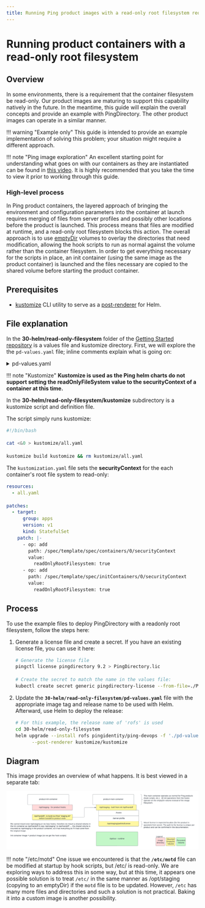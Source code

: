 ```yaml
---
title: Running Ping product images with a read-only root filesystem requirement
---
```

# Running product containers with a read-only root filesystem

## Overview

In some environments, there is a requirement that the container filesystem be read-only.  Our product images are maturing to support this capability natively in the future.  In the meantime, this guide will explain the overall concepts and provide an example with PingDirectory.  The other product images can operate in a similar manner.  

!!! warning "Example only"
    This guide is intended to provide an example implementation of solving this problem; your situation might require a different approach.

!!! note "Ping image exploration"
    An excellent starting point for understanding what goes on with our containers as they are instantiated can be found in [this video](https://videos.pingidentity.com/detail/videos/devops/video/6314748082112/ping-product-docker-image-exploration).  It is highly recommended that you take the time to view it prior to working through this guide.

### High-level process

In Ping product containers, the layered approach of bringing the environment and configuration parameters into the container at launch requires merging of files from server profiles and possibly other locations before the product is launched.  This process means that files are modified at runtime, and a read-only root filesystem blocks this action.  The overall approach is to use [emptyDir](https://kubernetes.io/docs/concepts/storage/volumes/#emptydir) volumes to overlay the directories that need modification, allowing the hook scripts to run as normal against the volume rather than the container filesystem.  In order to get everything necessary for the scripts in place, an init container (using the same image as the product container) is launched and the files necessary are copied to the shared volume before starting the product container.

## Prerequisites

- [kustomize](https://kubectl.docs.kubernetes.io/installation/kustomize/) CLI utility to serve as a [post-renderer](https://helm.sh/docs/topics/advanced/#post-rendering) for Helm.

## File explanation

In the **30-helm/read-only-filesystem** folder of the [Getting Started repository](https://github.com/pingidentity/pingidentity-devops-getting-started) is a values file and kustomize directory.  First, we will explore the the `pd-values.yaml` file; inline comments explain what is going on:

<details>
  <summary>pd-values.yaml</summary>

```yaml
initContainers:
  pd-init:
    name: runtime-init
    # CHANGEMETAG TO VERSION NEEDED
    # Init container uses the same image as the product container and therefore versions much match
    image: pingidentity/pingdirectory:CHANGEMETAG
    env:
      # Override the startup command so the product is not launched in the init container
      - name: STARTUP_COMMAND
        value: "ls"
      # Use a name different from /opt/staging for holding the copied files from the product image into the emptyDir volume
      - name: STAGING_DIR
        value: "/opt/handoff"
      # Just in case there is a .env we will need
      - name: CONTAINER_ENV
        value: "/opt/handoff/.env"
      # Another flag for preventing the product from being launched
      - name: STARTUP_FOREGROUND_OPTS
        value: ""
    envFrom:
      # CHANGEMERELEASE TO MATCH HELM RELEASE NAME
      - configMapRef:
          name: CHANGEMERELEASE-global-env-vars
          optional: true
      - configMapRef:
          name: CHANGEMERELEASE-env-vars
          optional: true
      - configMapRef:
          name: CHANGEMERELEASE-pingdirectory-env-vars
      - secretRef:
          name: devops-secret
          optional: true
      - secretRef:
          name: CHANGEME-pingdirectory-git-secret
          optional: true
    volumeMounts:
      # emptyDir volume: /opt/staging will be copied from the init container to this volume
      # This volume will be mounted as /opt/staging in the product container
      - mountPath: /opt/handoff
        name: staging
        readOnly: false
      # The location for the license file varies by product
      # See https://devops.pingidentity.com/how-to/existingLicense/ for more information
      # The license file is required for the init container to operate
      - name: pingdirectory-license
        mountPath: "/opt/staging/pd.profile/server-root/pre-setup/PingDirectory.lic"
        subPath: PingDirectory.lic
      # Also an emptyDir
      - name: tmp
        mountPath: "/tmp"
        readOnly: false
      # Also an emptyDir
      - name: init-runtime
        mountPath: "/opt/out"
        readOnly: false
      # Mount the slightly modified versions of the bootstrap and start sequence scripts (see below)
      - mountPath: /opt/bootstrap.sh
        name: bootstrap
        readOnly: true
        subPath: bootstrap.sh
        defaultMode: 0555
      - mountPath: /opt/staging/hooks/10-start-sequence.sh
        name: init-start
        readOnly: true
        subPath: 10-start-sequence.sh
        defaultMode: 0555

volumes:
  # The 3 emptyDir volumes referenced above
  init-runtime:
    emptyDir: {}
  staging:
    emptyDir: {}
  tmp:
    emptyDir: {}
  # This secret is created from a license file
  pingdirectory-license:
    secret:
      secretName: pingdirectory-license
  # Make the modified bootstrap and start sequence scripts available as configMaps
  bootstrap:
    configMap:
      items:
      - key: bootstrap.sh
        path: bootstrap.sh
      name: bootstrap
  init-start:
    configMap:
      items:
      - key: 10-start-sequence.sh
        path: 10-start-sequence.sh
      name: init-start

configMaps:
  init-start:
    data:
      10-start-sequence.sh: |-
        #!/usr/bin/env sh
        echo "overwriting 10 hook"
        #!/usr/bin/env sh
        #
        # Ping Identity DevOps - Docker Build Hooks
        #
        # Called when it has been determined that this is the first time the container has
        # been run.
        #

        ##############################################################################
        ####### Prevent init container from starting the product normally.  ##########
        ####### These two lines are the only delta from the default script. ##########
        ##############################################################################
        if test ${STARTUP_FOREGROUND_OPTS} != "" ; then
          test "${VERBOSE}" = "true" && set -x

          # shellcheck source=./pingcommon.lib.sh
          . "${HOOKS_DIR}/pingcommon.lib.sh"

          echo "Initializing server for the first time"

          run_hook "17-check-license.sh"

          run_hook "18-setup-sequence.sh"
        fi
  bootstrap:
    data:
      bootstrap.sh: |-
        #!/usr/bin/env sh
        ######################################################################################################
        ####### Make a copy of everything under /opt/staging in the product image to /opt/handoff.  ##########
        ####### Primarily, this makes the hook scripts available in the emptyDir (writable) volume. ##########
        ####### This line is the only delta from the default script.                                ##########
        ######################################################################################################
        cp -r /opt/staging/* /opt/handoff
        test "${VERBOSE}" = "true" && set -x
        # shellcheck source=./staging/hooks/pingcommon.lib.sh
        . "${HOOKS_DIR}/pingcommon.lib.sh"

        _userID=$(id -u)
        _groupID=$(id -g)

        echo "### Bootstrap"
        if test "${_userID}" -eq 0; then
            echo_yellow "### Warning: running container as root user"
        else
            echo "### Using the default container user and group"

            _effectiveGroupName=$(awk 'BEGIN{FS=":"}$3~/^'"${_groupID}"'$/{print $1}' /etc/group)
            test -z "${_effectiveGroupName}" && _effectiveGroupName="undefined group"

            _effectiveUserName=$(awk 'BEGIN{FS=":"}$3~/^'"${_userID}"'$/{print $1}' /etc/passwd)
            test -z "${_effectiveUserName}" && _effectiveUserName="undefined user"

            echo "### Container user and group"
            echo "###     user : ${_effectiveUserName} (id: ${_userID})"
            echo "###     group: ${_effectiveGroupName} (id: ${_groupID})"
        fi

        # if the current process id is not 1, tini needs to register as sub-reaper
        if test $$ -ne 1; then
            _subReaper="-s"
        fi

        # shellcheck disable=SC2086,SC2048
        exec "${BASE}/tini" ${_subReaper} -- "${BASE}/entrypoint.sh" ${*}

pingdirectory:
  enabled: true
  envs:
    MUTE_LICENSE_VERIFICATION: "yes"
    ORCHESTRATION_TYPE: "NONE"
    VERBOSE: "true"
 # (Optional) Specify a particular tag by uncommenting these two lines and naming the tag to use.
 # Otherwise, you will get the latest from Docker Hub.
 # If a particular tag is used, be sure the init container tag matches above
 # image:
 #   tag: "2306"
  includeInitContainers:
  # Use the init container specification above at pod startup
    - pd-init
  # Share the volumes between the init container and the product container
  includeVolumes:
    - staging
    - tmp
    - pingdirectory-license
    - bootstrap
    - init-start
    - init-runtime
  volumeMounts:
    # The emptyDir mounted at /opt/handoff in the init container is mounted to /opt/staging here
    # Hook scripts and product startup will operate as with a read/write filesystem
    - mountPath: /opt/staging
      name: staging
      readOnly: false
    - name: pingdirectory-license
      mountPath: "/opt/staging/pd.profile/server-root/pre-setup/PingDirectory.lic"
      subPath: PingDirectory.lic
    - name: tmp
      mountPath: "/tmp"
      readOnly: false
```

</details>

!!! note "Kustomize"
    **Kustomize is used as the Ping helm charts do not support setting the readOnlyFileSystem value to the securityContext of a container at this time.**

In the **30-helm/read-only-filesystem/kustomize** subdirectory is a kustomize script and definition file.

The script simply runs kustomize:
```bash
#!/bin/bash

cat <&0 > kustomize/all.yaml

kustomize build kustomize && rm kustomize/all.yaml
```

The `kustomization.yaml` file sets the **securityContext** for the each container's root file system to read-only:

```yaml
resources:
  - all.yaml

patches:
  - target:
      group: apps
      version: v1
      kind: StatefulSet
    patch: |-
      - op: add
        path: /spec/template/spec/containers/0/securityContext
        value:
          readOnlyRootFilesystem: true
      - op: add
        path: /spec/template/spec/initContainers/0/securityContext
        value:
          readOnlyRootFilesystem: true
```

## Process

To use the example files to deploy PingDirectory with a readonly root filesystem, follow the steps here:

1.  Generate a license file and create a secret.  If you have an existing license file, you can use it here:

    ```bash
    # Generate the license file
    pingctl license pingdirectory 9.2 > PingDirectory.lic

    # Create the secret to match the name in the values file:
    kubectl create secret generic pingdirectory-license --from-file=./PingDirectory.lic
    ```

1.  Update the **`30-helm/read-only-filesystem/pd-values.yaml`** file with the appropriate image tag and release name to be used with Helm.  Afterward, use Helm to deploy the release:

    ```bash
    # For this example, the release name of 'rofs' is used
    cd 30-helm/read-only-filesystem
    helm upgrade --install rofs pingidentity/ping-devops -f './pd-values.yaml' \
          --post-renderer kustomize/kustomize
    ```

## Diagram

This image provides an overview of what happens.  It is best viewed in a separate tab:

![Read-Only Root Filesystem Example](../images/readOnlyFileSystem.png)

!!! note "/etc/motd"
    One issue we encountered is that the **`/etc/motd`** file can be modified at startup by hook scripts, but /etc/ is read-only.  We are exploring ways to address this in some way, but at this time, it appears one possible solution is to treat `/etc/` in the same manner as /opt/staging (copying to an emptyDir) if the `motd` file is to be updated.  However, `/etc` has many more files and directories and such a solution is not practical.  Baking it into a custom image is another possibility.

